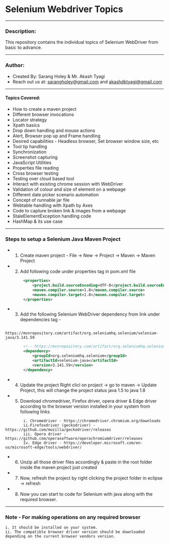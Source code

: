 # Selenium Webdriver Topics
---
### Description:
This repository contains the individual topics of Selenium WebDriver from basic to advance.

---

### Author:
* Created By: Sarang Holey & Mr. Akash Tyagi
* Reach out us at: sarangholey@gmail.com and akashdktyagi@gmail.com

---

#### Topics Covered:
* How to create a maven project
* Different browser invocations
* Locator strategy 
* Xpath basics
* Drop down handling and mouse actions
* Alert, Browser pop up and Frame handling
* Desired capabilities - Headless browser, Set browser window size, etc
* Tool tip handling
* Synchronization
* Screenshot capturing
* JavaScript Utilities
* Properties file reading
* Cross browser testing
* Testing over cloud based tool
* Interact with existing chrome session with WebDriver
* Validation of colour and size of element on a webpage
* Different date picker scenario automation
* Concept of runnable jar file
* Webtable handling with Xpath by Axes
* Code to capture broken link & images from a webpage
* StaleElementException handling code
* HashMap & its use case

---

### Steps to setup a Selenium Java Maven Project
* 1. Create maven project - File -> New -> Project -> Maven -> Maven Project
* 2. Add following code under properties tag in pom.xml file

```xml
		<properties>
			<project.build.sourceEncoding>UTF-8</project.build.sourceEncoding>
			<maven.compiler.source>1.8</maven.compiler.source>
			<maven.compiler.target>1.8</maven.compiler.target>
		</properties>
```

* 3. Add the following Selenium WebDriver dependency from link under dependencies tag - 

```
		https://mvnrepository.com/artifact/org.seleniumhq.selenium/selenium-java/3.141.59 
```

```xml
		<!-- https://mvnrepository.com/artifact/org.seleniumhq.selenium/selenium-java -->
		<dependency>
		    <groupId>org.seleniumhq.selenium</groupId>
		    <artifactId>selenium-java</artifactId>
		    <version>3.141.59</version>
		</dependency>
```

* 4. Update the project Right clicl on project -> go to maven -> Update Project, this will change the project status java 1.5 to java 1.8
* 5. Download chromedriver, Firefox driver, opera driver & Edge driver according to the browser version installed in your system from following links

``` 
		i. Chromedriver - https://chromedriver.chromium.org/downloads
		ii.Firefoxdriver (geckodriver) - https://github.com/mozilla/geckodriver/releases
		iii. Opera driver - https://github.com/operasoftware/operachromiumdriver/releases
		Iv. Edge driver - https://developer.microsoft.com/en-us/microsoft-edge/tools/webdriver/
```

* 6. Unzip all those driver files accordingly & paste in the root folder inside the maven project just created
* 7. Now, refresh the project by right clicking the project folder in eclipse -> refresh
* 8. Now you can start to code for Selenium with java along with the required browser.

---

### Note - For making operations on any required browser
	i. It should be installed on your system.
	ii. The compatible browser driver version should be downloaded depending on the current browser vendors version.
